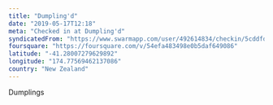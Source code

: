 ```yaml
---
title: "Dumpling'd"
date: "2019-05-17T12:18"
meta: "Checked in at Dumpling'd"
syndicatedFrom: "https://www.swarmapp.com/user/492614834/checkin/5cddfdc7838e59002cef49bc"
foursquare: "https://foursquare.com/v/54efa483498e0b5daf649086"
latitude: "-41.28007279629892"
longitude: "174.77569462137086"
country: "New Zealand"
---
```

Dumplings
